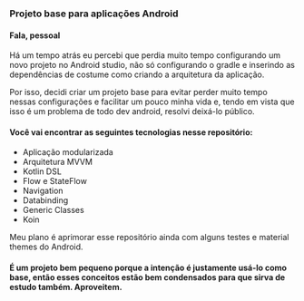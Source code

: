 ### Projeto base para aplicações Android

#### Fala, pessoal 

Há um tempo atrás eu percebi que perdia muito tempo configurando um novo projeto no Android studio, não só configurando o gradle e inserindo as dependências de costume como criando a arquitetura da aplicação.

Por isso, decidi criar um projeto base para evitar perder muito tempo nessas configurações e facilitar um pouco minha vida e, tendo em vista que isso é um problema de todo dev android, resolvi deixá-lo público.

#### Você vai encontrar as seguintes tecnologias nesse repositório:
 - Aplicação modularizada
 - Arquitetura MVVM
 - Kotlin DSL
 - Flow e StateFlow
 - Navigation
 - Databinding
 - Generic Classes
 - Koin

Meu plano é aprimorar esse repositório ainda com alguns testes e material themes do Android.

#### É um projeto bem pequeno porque a intenção é justamente usá-lo como base, então esses conceitos estão bem condensados para que sirva de estudo também. Aproveitem.
